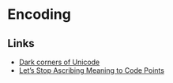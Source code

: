 # Encoding

## Links

* [Dark corners of Unicode](https://eev.ee/blog/2015/09/12/dark-corners-of-unicode/)
* [Let’s Stop Ascribing Meaning to Code Points](https://manishearth.github.io/blog/2017/01/14/stop-ascribing-meaning-to-unicode-code-points/)

